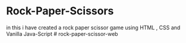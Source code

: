 # Rock-Paper-Scissors
in this i have created a rock paper scissor game using HTML , CSS and Vanilla Java-Script
#   r o c k - p a p e r - s c i s s o r - w e b  
 